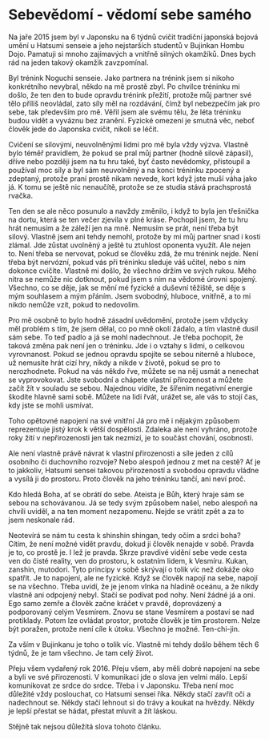 # Sebevědomí - vědomí sebe samého

Na jaře 2015 jsem byl v Japonsku na 6 týdnů cvičit tradiční japonská bojová umění u Hatsumi senseie a jeho nejstarších studentů v Bujinkan Hombu Dojo. Pamatuji si mnoho zajímavých a vnitřně silných okamžíků. Dnes bych rád na jeden takový okamžik zavzpomínal.

Byl trénink Noguchi senseie. Jako partnera na trénink jsem si nikoho konkrétního nevybral, někdo na mě prostě zbyl. Po chvilce tréninku mi došlo, že ten den to bude opravdu trénink přežití, protože můj partner své tělo příliš neovládal, zato síly měl na rozdávání, čímž byl nebezpečím jak pro sebe, tak především pro mě. Věřil jsem ale svému tělu, že léta tréninku budou vidět a vyváznu bez zranění. Fyzické omezení je smutná věc, neboť člověk jede do Japonska cvičit, nikoli se léčit.

Cvičení se silovými, neuvolněnými lidmi pro mě byla vždy výzva. Vlastně bylo téměř pravidlem, že pokud se pral můj partner (hodně silově zápasil), dříve nebo později jsem na tu hru také, byť často nevědomky, přistoupil a používal moc síly a byl sám neuvolněný a na konci tréninku zpocený a zdeptaný, protože praní prostě nikam nevede, kort když jste muší váha jako já. K tomu se ještě nic nenaučítě, protože se ze studia stává prachsprostá rvačka.

Ten den se ale něco posunulo a navždy změnilo, i když to byla jen třešnička na dortu, která se ten večer zjevila v plné kráse. Pochopil jsem, že tu hru hrát nemusím a že záleží jen na mně. Nemusím se prát, není třeba být silový. Vlastně jsem ani tehdy nemohl, protože by mi můj partner snad i kosti zlámal. Jde zůstat uvolněný a ještě tu ztuhlost oponenta využít. Ale nejen to. Není třeba se nervovat, pokud se člověku zdá, že mu trénink nejde. Není třeba být nervózní, pokud vás při tréninku sleduje váš učitel, nebo s ním dokonce cvičíte. Vlastně mi došlo, že všechno držím ve svých rukou. Mého nitra se nemůže nic dotknout, pokud jsem s ním na vědomé úrovni spojený. Všechno, co se děje, jak se mění mé fyzické a duševní těžiště, se děje s mým souhlasem a mým přáním. Jsem svobodný, hluboce, vnitřně, a to mi nikdo nemůže vzít, pokud to nedovolím.

Pro mě osobně to bylo hodně zásadní uvědomění, protože jsem vždycky měl problém s tím, že jsem dělal, co po mně okolí žádalo, a tím vlastně dusil sám sebe. To teď padlo a já se mohl nadechnout. Je třeba pochopit, že taková změna pak není jen o tréninku. Jde i o vztahy s lidmi, o celkovou vyrovnanost. Pokud se jednou opravdu spojíte se sebou niterně a hluboce, už nemusíte hrát cizí hry, nikdy a nikde v životě, pokud se pro to nerozhodnete. Pokud na vás někdo řve, můžete se na něj usmát a nenechat se vyprovokovat. Jste svobodní a chápete vlastní přirozenost a můžete začít žít v souladu se sebou. Najednou vidíte, že šířením negativní energie škodíte hlavně sami sobě. Můžete na lidi řvát, urážet se, ale vás to stojí čas, kdy jste se mohli usmívat.

Toho opětovné napojení na své vnitřní Já pro mě i nějakým způsobem reprezentuje jistý krok k větší dospělosti. Zdaleka ale není vyhráno, protože roky žití v nepřirozenosti jen tak nezmizí, je to součást chování, osobnosti.

Ale není vlastně právě návrat k vlastní přirozenosti a síle jeden z cílů osobního či duchovního rozvoje? Nebo alespoň jednou z met na cestě? Ať je to jakkoliv, Hatsumi sensei takovou přirozeností a svobodou opravdu vládne a vysílá ji do prostoru. Proto člověk na jeho tréninku tančí, ani neví proč.

Kdo hledá Boha, ať se obrátí do sebe. Ateista je Bůh, který hraje sám se sebou na schovávanou. Já se tedy svým způsobem našel, nebo alespoň na chvíli uviděl, a na ten moment nezapomenu. Nejde se vrátit zpět a za to jsem neskonale rád.

Neotevírá se nám tu cesta k shinshin shingan, tedy očím a srdci boha? Cítím, že není možné vidět pravdu, dokud ji člověk nenajde v sobě. Pravda je to, co prostě je. I lež je pravda. Skrze pravdivé vidění sebe vede cesta ven do čisté reality, ven do prostoru, k ostatním lidem, k Vesmíru. Kukan, zanshin, mutodori. Tyto principy v sobě skrývají o tolik víc než dokáže oko spatřit. Je to napojení, ale ne fyzické. Když se člověk napojí na sebe, napojí se na všechno. Třeba uvidí, že je jenom vlnka na hladině oceánu, a že nikdy vlastně ani odpojený nebyl. Stačí se podívat pod nohy. Není žádné já a oni. Ego samo zemře a člověk začne kráčet v pravdě, doprovázený a podporovaný celým Vesmírem. Znovu se stane Vesmírem a postaví se nad protiklady. Potom lze ovládat prostor, protože člověk je tím prostorem. Nelze být poražen, protože není cíle k útoku. Všechno je možné. Ten-chi-jin.

Za vším v Bujinkanu je toho o tolik víc. Vlastně mi tehdy došlo během těch 6 týdnů, že je tam všechno. Je tam celý život.

Přeju všem vydařený rok 2016. Přeju všem, aby měli dobré napojení na sebe a byli ve své přirozenosti. V komunikaci jde o slova jen velmi málo. Lepší komunikovat ze srdce do srdce. Třeba i v Japonsku. Třeba není moc důležité vždy poslouchat, co Hatsumi sensei říka. Někdy stačí zavřít oči a nadechnout se. Někdy stačí lehnout si do trávy a koukat na hvězdy. Někdy je lepší přestat se hádat, přestat mluvit a žít láskou.

Stějně tak nejsou důležitá slova tohoto článku.
